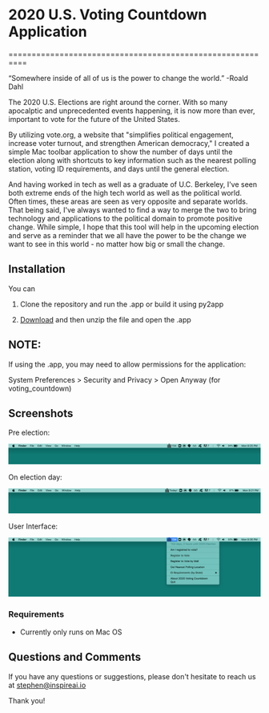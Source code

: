 # 2020 U.S. Voting Countdown Application
==========================================================


“Somewhere inside of all of us is the power to change the world.” -Roald Dahl

The 2020 U.S. Elections are right around the corner. With so many apocalptic and unprecedented events happening, it is now more than ever, important to vote for the future of the United States. 


By utilizing vote.org, a website that "simplifies political engagement, increase voter turnout, and strengthen American democracy," I created a simple Mac toolbar application to show the number of days until the election along with shortcuts to key information such as the nearest polling station, voting ID requirements, and days until the general election. 


And having worked in tech as well as a graduate of U.C. Berkeley, I've seen both extreme ends of the high tech world as well as the political world. Often times, these areas are seen as very opposite and separate worlds. That being said, I've always wanted to find a way to merge the two to bring technology and applications to the political domain to promote positive change. While simple, I hope that this tool will help in the upcoming election and serve as a reminder that we all have the power to be the change we want to see in this world - no matter how big or small the change. 

## Installation

You can 

1. Clone the repository and run the .app or build it using py2app

2. [Download](https://github.com/stephenjhsu/voting_countdown_app/raw/master/US%20Voting%20Countdown.zip) and then unzip the file and open the .app

## NOTE:

If using the .app, you may need to allow permissions for the application:

System Preferences > Security and Privacy > Open Anyway (for voting_countdown)


## Screenshots

Pre election:

![](/images/pre_election.jpg)


On election day:

![](/images/election_day.jpg)


User Interface:

![](/images/expanded.jpg)


### Requirements 

- Currently only runs on Mac OS


## Questions and Comments 

If you have any questions or suggestions, please don't hesitate
to reach us at stephen@inspireai.io

Thank you!
